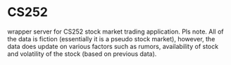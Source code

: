 # CS252
wrapper server for CS252 stock market trading application.
Pls note. All of the data is fiction (essentially it is a pseudo stock market), however, the data does update on various factors such as rumors, availability of stock and volatility of the stock (based on previous data). 
